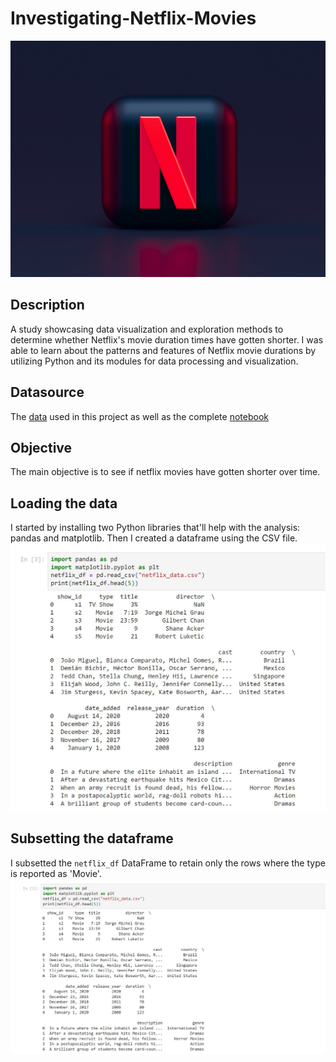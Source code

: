 # Investigating-Netflix-Movies
![](netflix_logo.jpg)
## Description
A study showcasing data visualization and exploration methods to determine whether Netflix's movie duration times have gotten shorter. I was able to learn about the patterns and features of Netflix movie durations by utilizing Python and its modules for data processing and visualization.
## Datasource
The [data](https://github.com/croweigibson/Investigating-Netflix-Movies/blob/main/netflix_data.csv) used in this project as well as the complete [notebook](https://github.com/croweigibson/Investigating-Netflix-Movies/blob/main/Investigating%20Netflix%20Movies.ipynb)
## Objective
The main objective is to see if netflix movies have gotten shorter over time. 
## Loading the data
I started by installing two Python libraries that'll help with the analysis: pandas and matplotlib. Then I created a dataframe using the CSV file. 
![](creating_dataframe.jpg)
## Subsetting the dataframe
I subsetted the `netflix_df` DataFrame to retain only the rows where the type is reported as 'Movie'.
![](subset1.jpg)
